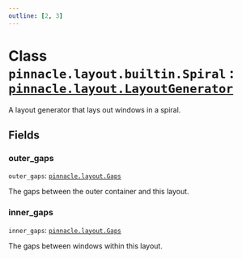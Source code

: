 ```yaml
---
outline: [2, 3]
---
```


# Class `pinnacle.layout.builtin.Spiral` : <code><a href="/lua-reference/0.1.0-alpha.2/classes/pinnacle.layout.LayoutGenerator">pinnacle.layout.LayoutGenerator</a></code>


A layout generator that lays out windows in a spiral.

## Fields

### outer_gaps

`outer_gaps`: <code><a href="/lua-reference/0.1.0-alpha.2/aliases/pinnacle.layout.Gaps">pinnacle.layout.Gaps</a></code>

The gaps between the outer container and this layout.

### inner_gaps

`inner_gaps`: <code><a href="/lua-reference/0.1.0-alpha.2/aliases/pinnacle.layout.Gaps">pinnacle.layout.Gaps</a></code>

The gaps between windows within this layout.


